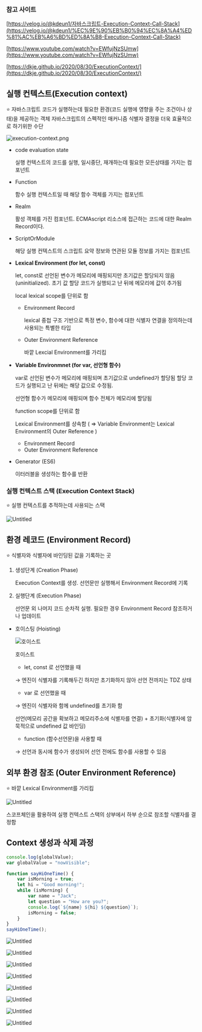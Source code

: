 ### 참고 사이트

[https://velog.io/@kdeun1/자바스크립트-Execution-Context-Call-Stack](https://velog.io/@kdeun1/%EC%9E%90%EB%B0%94%EC%8A%A4%ED%81%AC%EB%A6%BD%ED%8A%B8-Execution-Context-Call-Stack)

[https://www.youtube.com/watch?v=EWfujNzSUmw](https://www.youtube.com/watch?v=EWfujNzSUmw)

[https://dkje.github.io/2020/08/30/ExecutionContext/](https://dkje.github.io/2020/08/30/ExecutionContext/)

## 실행 컨텍스트(Execution context)

<aside>
⭐ 자바스크립트 코드가 실행하는데 필요한 환경(코드 실행에 영향을 주는 조건이나 상태)을 제공하는 객체
자바스크립트의 스펙적인 매커니즘
식별자 결정을 더욱 효율적으로 하기위한 수단

</aside>

![execution-context.png](https://s3-us-west-2.amazonaws.com/secure.notion-static.com/b7c8a1b0-3fb1-44dc-bfa5-cfe7ae195fc4/execution-context.png)

- code evaluation state
    
    실행 컨텍스트의 코드를 실행, 일시중단, 재개하는데 필요한 모든상태를 가지는 컴포넌트
    
- Function
    
    함수 실행 컨텍스트일 때 해당 함수 객체를 가지는 컴포넌트
    
- Realm
    
    활성 객체를 가진 컴포넌트. ECMAscript 리소스에 접근하는 코드에 대한 Realm Record이다.
    
- ScriptOrModule
    
    해당 실행 컨텍스트의 스크립트 요약 정보와 연관된 모듈 정보를 가지는 컴포넌트
    
- **Lexical Environment (for let, const)**
    
    let, const로 선언된 변수가 메모리에 매핑되지만 초기값은 할당되지 않음(uninitialized). 초기 값 할당 코드가 실행되고 난 뒤에 메모리에 값이 추가됨
    
    local lexical scope를 단위로 함
    
    - Environment Record
        
        lexical 중첩 구조 기반으로 특정 변수, 함수에 대한 식별자 연결을 정의하는데 사용되는 특별한 타입
        
    - Outer Environment Reference
        
        바깥 Lexcial Environment를 가리킴
        
- **Variable Environmnet (for var, 선언형 함수)**
    
    var로 선언된 변수가 메모리에 매핑되며 초기값으로  undefined가 할당됨 할당 코드가 실행되고 난 뒤에는 해당 값으로 수정됨.
    
    선언형 함수가 메모리에 매핑되며 함수 전체가 메모리에 할당됨
    
    function scope를 단위로 함
    
    Lexical Environment를 상속함 ( ⇒ Variable Environment는 Lexical  Environment의 Outer Reference )
    
    - Environment Record
    - Outer Environment Reference
- Generator (ES6)
    
    이터러블을 생성하는 함수를 반환
    

### 실행 컨텍스트 스택 (Execution Context Stack)

<aside>
⭐ 실행 컨텍스트를 추적하는데 사용되는 스택

</aside>

![Untitled](https://s3-us-west-2.amazonaws.com/secure.notion-static.com/bee1599a-5304-4d7b-a59e-95d19af5ffde/Untitled.png)

## 환경 레코드 (Environment Record)

<aside>
⭐ 식별자와 식별자에 바인딩된 값을 기록하는 곳

</aside>

1. 생성단계 (Creation Phase)
    
    Execution Context를 생성. 선언문만 실행해서 Environment Record에 기록
    

1. 실행단계 (Execution Phase)
    
    선언문 외 나머지 코드 순차적 실행. 필요한 경우 Environment Record 참조하거나 업데이트
    
- 호이스팅 (Hoisting)
    
    ![호이스트](https://s3-us-west-2.amazonaws.com/secure.notion-static.com/a66faf1c-6e32-42ff-a972-7946ea45c8e5/images.jpg)
    
    호이스트
    
    - let, const 로 선언했을 때
    
    → 엔진이 식별자를 기록해두긴 하지만 초기화하지 않아 선언 전까지는 TDZ 상태
    
    - var 로 선언했을 때
    
    → 엔진이 식별자와 함께 undefined를 초기화 함
    
    선언(메모리 공간을 확보하고 메모리주소에 식별자를 연결) + 초기화(식별자에 암묵적으로 undefined 값 바인딩)
    
    - function (함수선언문)을 사용할 때
    
    → 선언과 동시에 함수가 생성되어 선언 전에도 함수를 사용할 수 있음
    

## 외부 환경 참조 (Outer Environment Reference)

<aside>
⭐ 바깥 Lexical Environment를 가리킴

</aside>

![Untitled](https://s3-us-west-2.amazonaws.com/secure.notion-static.com/e8c09044-c642-4b02-b375-b2af4fd2cbc4/Untitled.png)

스코프체인을 활용하여 실행 컨텍스트 스택의 상부에서 하부 순으로 참조할 식별자를 결정함

## Context 생성과 삭제 과정

```jsx
console.log(globalValue);
var globalValue = "nowVisible";

function sayHiOneTime() {
    var isMorning = true;
    let hi = "Good morning!";
    while (isMorning) {
        var name = "Jack";
        let question = "How are you?";
        console.log(`${name} ${hi} ${question}`);
        isMorning = false;
    }
}
sayHiOneTime();
```

![Untitled](https://s3-us-west-2.amazonaws.com/secure.notion-static.com/1c4f37ca-6498-49a3-b0d1-4d763a080b0c/Untitled.png)

![Untitled](https://s3-us-west-2.amazonaws.com/secure.notion-static.com/0a221a64-21df-4db0-90b8-4185f5d41888/Untitled.png)

![Untitled](https://s3-us-west-2.amazonaws.com/secure.notion-static.com/3a4f60a4-2429-419d-ae69-3978cb7028f1/Untitled.png)

![Untitled](https://s3-us-west-2.amazonaws.com/secure.notion-static.com/ee75619b-4fbd-4762-ba11-1bf3c12d5b47/Untitled.png)

![Untitled](https://s3-us-west-2.amazonaws.com/secure.notion-static.com/d5b37486-b5d9-4cf2-9f88-b2d517a69d91/Untitled.png)

![Untitled](https://s3-us-west-2.amazonaws.com/secure.notion-static.com/97eaf169-87ba-4279-b2a3-5d2aab93e302/Untitled.png)

![Untitled](https://s3-us-west-2.amazonaws.com/secure.notion-static.com/0f86140a-20e4-4618-b19e-4f3a1f6028e0/Untitled.png)

![Untitled](https://s3-us-west-2.amazonaws.com/secure.notion-static.com/fad747c9-ef58-45d0-bcbc-25bac32d501e/Untitled.png)
